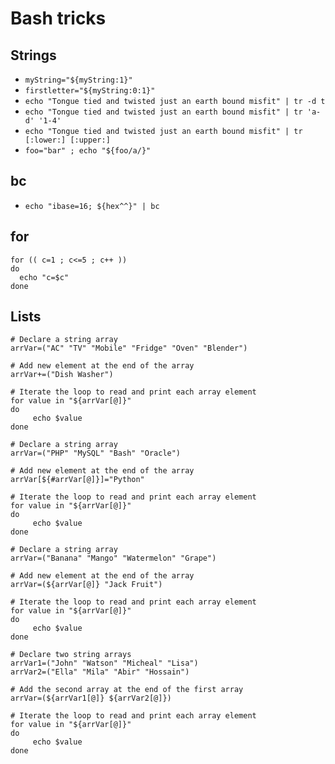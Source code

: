 # Bash tricks

## Strings

- `myString="${myString:1}"`
- `firstletter="${myString:0:1}"`
- `echo "Tongue tied and twisted just an earth bound misfit" | tr -d t`
- `echo "Tongue tied and twisted just an earth bound misfit" | tr 'a-d' '1-4'`
- `echo "Tongue tied and twisted just an earth bound misfit" | tr [:lower:] [:upper:]`
- `foo="bar" ; echo "${foo/a/}"`


## bc

- `echo "ibase=16; ${hex^^}" | bc`

## for

```
for (( c=1 ; c<=5 ; c++ ))
do
  echo "c=$c"
done
```

## Lists

```
# Declare a string array
arrVar=("AC" "TV" "Mobile" "Fridge" "Oven" "Blender")

# Add new element at the end of the array
arrVar+=("Dish Washer")

# Iterate the loop to read and print each array element
for value in "${arrVar[@]}"
do
     echo $value
done
```

```
# Declare a string array
arrVar=("PHP" "MySQL" "Bash" "Oracle")

# Add new element at the end of the array
arrVar[${#arrVar[@]}]="Python"

# Iterate the loop to read and print each array element
for value in "${arrVar[@]}"
do
     echo $value
done
```

```
# Declare a string array
arrVar=("Banana" "Mango" "Watermelon" "Grape")

# Add new element at the end of the array
arrVar=(${arrVar[@]} "Jack Fruit")

# Iterate the loop to read and print each array element
for value in "${arrVar[@]}"
do
     echo $value
done
```

```
# Declare two string arrays
arrVar1=("John" "Watson" "Micheal" "Lisa")
arrVar2=("Ella" "Mila" "Abir" "Hossain")

# Add the second array at the end of the first array
arrVar=(${arrVar1[@]} ${arrVar2[@]})

# Iterate the loop to read and print each array element
for value in "${arrVar[@]}"
do
     echo $value
done
```

```

```
